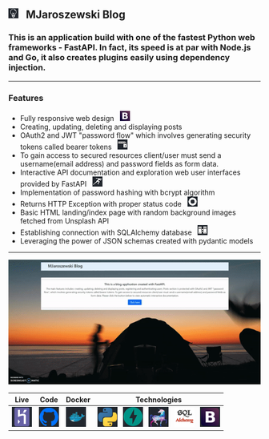 ## <img src="https://github.com/mjaroszewski1979/mjaroszewski1979/blob/main/bulb.png">  &nbsp; MJaroszewski Blog
### This is an application build with one of the fastest Python web frameworks - FastAPI. In fact, its speed is at par with Node.js and Go, it also creates plugins easily using dependency injection. 
--------------------------------------------------

### Features
* Fully responsive web design &nbsp; <img src="https://github.com/mjaroszewski1979/mjaroszewski1979/blob/main/boot1.png">
* Creating, updating, deleting and displaying posts
* OAuth2 and JWT "password flow" which involves generating security tokens called bearer tokens &nbsp; <img src="https://github.com/mjaroszewski1979/mjaroszewski1979/blob/main/security.png">
* To gain access to secured resources client/user must send a username(email address) and password fields as form data.
* Interactive API documentation and exploration web user interfaces provided by FastAPI &nbsp; <img src="https://github.com/mjaroszewski1979/mjaroszewski1979/blob/main/speed.png">
* Implementation of password hashing with bcrypt algorithm
* Returns HTTP Exception with proper status code &nbsp; <img src="https://github.com/mjaroszewski1979/mjaroszewski1979/blob/main/process.png">
* Basic HTML landing/index page with random background images fetched from Unsplash API 
* Establishing connection with SQLAlchemy database &nbsp; <img src="https://github.com/mjaroszewski1979/mjaroszewski1979/blob/main/database.png">
* Leveraging the power of JSON schemas created with pydantic models



-------------------------------------------------

![caption](https://github.com/mjaroszewski1979/MJaroszewski_Blog/blob/main/mjaroszewski_blog.gif)

  
  Live | Code | Docker | Technologies
  ---- | ---- | ------ | ------------
  [<img src="https://github.com/mjaroszewski1979/mjaroszewski1979/blob/main/heroku1.png">](https://mjaroszewski-blog.herokuapp.com/) | [<img src="https://github.com/mjaroszewski1979/mjaroszewski1979/blob/main/github1.png">](https://github.com/mjaroszewski1979/MJaroszewski_Blog) | [<img src="https://github.com/mjaroszewski1979/mjaroszewski1979/blob/main/docker.png">](https://hub.docker.com/r/maciej1245/stooqapi) | <img src="https://github.com/mjaroszewski1979/mjaroszewski1979/blob/main/python1.png"> &nbsp; <img src="https://github.com/mjaroszewski1979/mjaroszewski1979/blob/main/fastapi1.png">  &nbsp; <img src="https://github.com/mjaroszewski1979/mjaroszewski1979/blob/main/uvicorn1.png"> &nbsp; <img src="https://github.com/mjaroszewski1979/mjaroszewski1979/blob/main/sqlalchemy.png"> &nbsp; <img src="https://github.com/mjaroszewski1979/mjaroszewski1979/blob/main/bootstrap.png">
